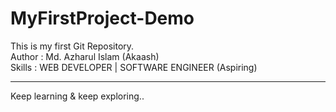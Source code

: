 # MyFirstProject-Demo
This is my first  Git Repository.
<br>
Author : Md. Azharul Islam (Akaash)
<br>
Skills : WEB DEVELOPER | SOFTWARE ENGINEER (Aspiring)  
<hr>
Keep learning & keep exploring..
